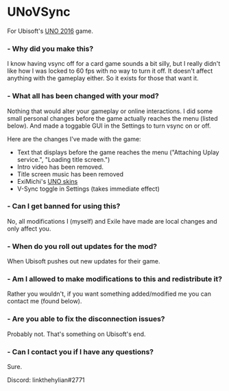 # UNoVSync
For Ubisoft's [UNO 2016](https://store.steampowered.com/app/470220/UNO/) game.

### - Why did you make this?

I know having vsync off for a card game sounds a bit silly, but I really didn't like how I was locked to 60 fps with no way to turn it off. It doesn't affect anything with the gameplay either. So it exists for those that want it.

### - What all has been changed with your mod?

Nothing that would alter your gameplay or online interactions. I did some small personal changes before the game actually reaches the menu (listed below). And made a toggable GUI in the Settings to turn vsync on or off.

Here are the changes I've made with the game:

- Text that displays before the game reaches the menu ("Attaching Uplay service.", "Loading title screen.") 
- Intro video has been removed.
- Title screen music has been removed
- ExiMichi's [UNO skins](https://github.com/linkthehylian/UNoVSync/wiki/ExiMichi's-UNO-Skins)
- V-Sync toggle in Settings (takes immediate effect)

### - Can I get banned for using this?

No, all modifications I (myself) and Exile have made are local changes and only affect you.

### - When do you roll out updates for the mod?

When Ubisoft pushes out new updates for their game.

### - Am I allowed to make modifications to this and redistribute it?

Rather you wouldn't, if you want something added/modified me you can contact me (found below).

### - Are you able to fix the disconnection issues?

Probably not. That's something on Ubisoft's end.

### - Can I contact you if I have any questions?

Sure. 

Discord: linkthehylian#2771
